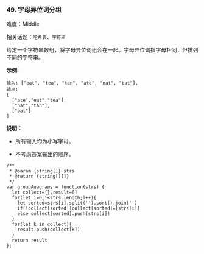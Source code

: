 ### 49. 字母异位词分组

难度：Middle

相关话题：`哈希表`、`字符串`

给定一个字符串数组，将字母异位词组合在一起。字母异位词指字母相同，但排列不同的字符串。



**示例:** 



```
输入: ["eat", "tea", "tan", "ate", "nat", "bat"],
输出:
[
  ["ate","eat","tea"],
  ["nat","tan"],
  ["bat"]
]
```


**说明：** 




* 所有输入均为小写字母。

* 不考虑答案输出的顺序。




```
/**
 * @param {string[]} strs
 * @return {string[][]}
 */
var groupAnagrams = function(strs) {
  let collect={},result=[]
  for(let i=0;i<strs.length;i++){
    let sorted=strs[i].split('').sort().join('')
    if(!collect[sorted])collect[sorted]=[strs[i]]
    else collect[sorted].push(strs[i])
  }
  for(let k in collect){
    result.push(collect[k])
  }
  return result
};
```

